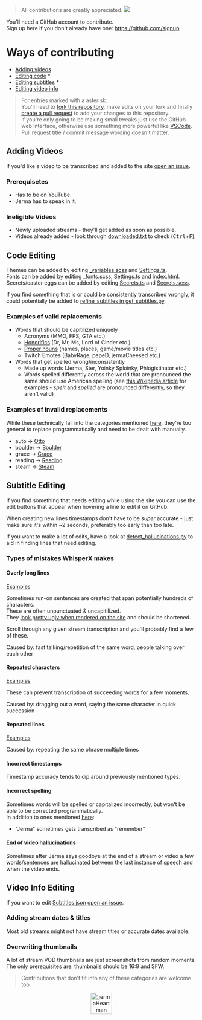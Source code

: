 > All contributions are greatly appreciated. ![](https://i.imgur.com/WTZj4Yu.png)

You'll need a GitHub account to contribute.  
Sign up here if you don't already have one: https://github.com/signup

# Ways of contributing

- [Adding videos](#adding-videos)
- [Editing code](#code-editing) *
- [Editing subtitles](#subtitle-editing) *
- [Editing video info](#video-info-editing)

> For entries marked with a asterisk:  
> You'll need to [fork this repository](https://docs.github.com/en/pull-requests/collaborating-with-pull-requests/working-with-forks/fork-a-repo), make edits on your fork and finally [create a pull request](https://docs.github.com/en/pull-requests/collaborating-with-pull-requests/proposing-changes-to-your-work-with-pull-requests/creating-a-pull-request-from-a-fork) to add your changes to this repository.  
> If you're only going to be making small tweaks just use the GitHub web interface, otherwise use something more powerful like [VSCode](https://code.visualstudio.com/download).  
> Pull request title / commit message wording doesn't matter.

## Adding Videos

If you'd like a video to be transcribed and added to the site [open an issue](https://github.com/JermaSites/Jerma-Subtitle-Search/issues/new?template=video-addition.yml).

### Prerequisetes

- Has to be on YouTube.
- Jerma has to speak in it.

### Ineligible Videos

- Newly uploaded streams - they'll get added as soon as possible.
- Videos already added - look through [downloaded.txt](/src/scripts/get_subtitles/downloaded.txt) to check (<kbd>Ctrl</kbd>+<kbd>F</kbd>).

## Code Editing

Themes can be added by editing [_variables.scss](/src/styles/_variables.scss) and [Settings.ts](/src/components/Settings.ts#L96).  
Fonts can be added by editing [_fonts.scss](/src/styles/_fonts.scss), [Settings.ts](/src/components/Settings.ts#L102) and [index.html](/index.html#L17).  
Secrets/easter eggs can be added by editing [Secrets.ts](/src/components/Secrets.ts) and [Secrets.scss](/src/styles/Secrets.scss).

If you find something that is or could be consistently transcribed wrongly, it could potentially be added to [refine_subtitles in get_subtitles.py](/src/scripts/get_subtitles/get_subtitles.py#200).

### Examples of valid replacements

- Words that should be capitilized uniquely
    - Acronyms (MMO, FPS, GTA etc.)
    - [Honorifics](https://en.wikipedia.org/wiki/English_honorifics) (Dr, Mr, Ms, Lord of Cinder etc.)
    - [Proper nouns](https://en.wikipedia.org/wiki/Proper_noun) (names, places, game/movie titles etc.)
    - Twitch Emotes (BabyRage, pepeD, jermaCheesed etc.)
- Words that get spelled wrong/inconsistently
    - Made up words (Jerma, Ster, Yoinky Sploinky, Phlogistinator etc.)
    - Words spelled differently across the world that are pronounced the same should use American spelling (see [this Wikipedia article](https://en.wikipedia.org/wiki/Wikipedia:List_of_spelling_variants) for examples - *spelt* and *spelled* are pronounced differently, so they aren't valid)

### Examples of invalid replacements

While these technically fall into the categories mentioned [here](#examples-of-valid-replacements), they're too general to replace programmatically and need to be dealt with manually.

- auto -> [Otto](https://www.youtube.com/watch?v=aXSdCYQOuW0)
- boulder -> [Boulder](https://en.wikipedia.org/wiki/Boulder,_Colorado)
- grace -> [Grace](https://en.wikipedia.org/wiki/Grace_(given_name))
- reading -> [Reading](https://en.wikipedia.org/wiki/Reading,_Berkshire)
- steam -> [Steam](https://store.steampowered.com)

## Subtitle Editing

If you find something that needs editing while using the site you can use the edit buttons that appear when hovering a line to edit it on GitHub.

When creating new lines timestamps don't have to be *super* accurate - just make sure it's within ~2 seconds, preferably too early than too late.

If you want to make a lot of edits, have a look at [detect_hallucinations.py](/src/scripts/detect_hallucinations.py) to aid in finding lines that need editing.

### Types of mistakes WhisperX makes

#### Overly long lines

[Examples](https://github.com/JermaSites/Jerma-Subtitle-Search/commit/d630649d50f6549a12c1ddb5fa5b3fcbac2f2526)

Sometimes run-on sentences are created that span potentially hundreds of characters.   
These are often unpunctuated & uncapitilized.  
They [look pretty ugly when rendered on the site](https://i.imgur.com/qiDOOSj.png) and should be shortened.

Scroll through any given stream transcription and you'll probably find a few of these.

Caused by: fast talking/repetition of the same word, people talking over each other

#### Repeated characters

[Examples](https://github.com/JermaSites/Jerma-Subtitle-Search/commit/a9478146b8106f4df8b06d9216784222710160a3)

These can prevent transcription of succeeding words for a few moments. 

Caused by: dragging out a word, saying the same character in quick succession

#### Repeated lines

[Examples](https://github.com/JermaSites/Jerma-Subtitle-Search/commit/a42064082fb060780b8b9a30f95c6c62acb22e87)

Caused by: repeating the same phrase multiple times

#### Incorrect timestamps

Timestamp accuracy tends to dip around previously mentioned types.  

#### Incorrect spelling

Sometimes words will be spelled or capitalized incorrectly, but won't be able to be corrected programmatically.  
In addition to ones mentioned [here](#examples-of-invalid-replacements):

- "Jerma" sometimes gets transcribed as "remember"

#### End of video hallucinations

Sometimes after Jerma says goodbye at the end of a stream or video a few words/sentences are hallucinated between the last instance of speech and when the video ends.

## Video Info Editing

If you want to edit [Subtitles.json](https://subtitlefiles.jerma.io/file/jerma-subtitles/Subtitles.json) [open an issue](https://github.com/JermaSites/Jerma-Subtitle-Search/issues/new?template=video-info-edit-request.yml).

### Adding stream dates & titles

Most old streams might not have stream titles or accurate dates available.

### Overwriting thumbnails

A lot of stream VOD thumbnails are just screenshots from random moments.  
The only prerequisites are: thumbnails should be 16:9 and SFW.

> Contributions that don't fit into any of these categories are welcome too.

<p align='center'>
    <picture>
        <img src='https://i.imgur.com/BRlWR4g.png' alt='jermaHeartman Emote' width='56' height='56' />
    </picture>
</p>
